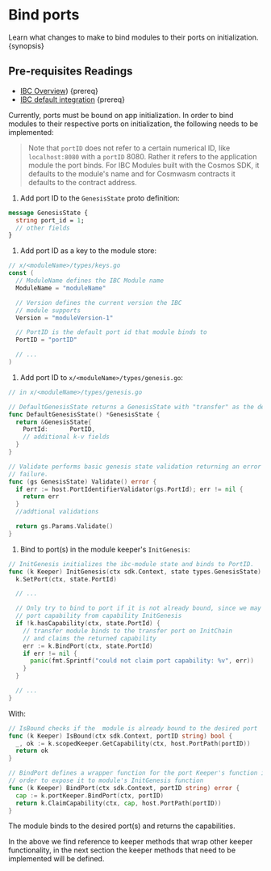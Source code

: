 <!--
order: 3
-->

# Bind ports

Learn what changes to make to bind modules to their ports on initialization. {synopsis}

## Pre-requisites Readings

- [IBC Overview](../overview.md)) {prereq}
- [IBC default integration](../integration.md) {prereq}

Currently, ports must be bound on app initialization. In order to bind modules to their respective ports on initialization, the following needs to be implemented:

> Note that `portID` does not refer to a certain numerical ID, like `localhost:8080` with a `portID` 8080. Rather it refers to the application module the port binds. For IBC Modules built with the Cosmos SDK, it defaults to the module's name and for Cosmwasm contracts it defaults to the contract address.

1. Add port ID to the `GenesisState` proto definition:

  ```protobuf
  message GenesisState {
    string port_id = 1;
    // other fields
  }
  ```

1. Add port ID as a key to the module store:

  ```go
  // x/<moduleName>/types/keys.go
  const (
    // ModuleName defines the IBC Module name
    ModuleName = "moduleName"

    // Version defines the current version the IBC
    // module supports
    Version = "moduleVersion-1"

    // PortID is the default port id that module binds to
    PortID = "portID"

    // ...
  )
  ```

1. Add port ID to `x/<moduleName>/types/genesis.go`:

  ```go
  // in x/<moduleName>/types/genesis.go

  // DefaultGenesisState returns a GenesisState with "transfer" as the default PortID.
  func DefaultGenesisState() *GenesisState {
    return &GenesisState{
      PortId:      PortID,
      // additional k-v fields
    }
  }

  // Validate performs basic genesis state validation returning an error upon any
  // failure.
  func (gs GenesisState) Validate() error {
    if err := host.PortIdentifierValidator(gs.PortId); err != nil {
      return err
    }
    //addtional validations

    return gs.Params.Validate()
  }
  ```

1. Bind to port(s) in the module keeper's `InitGenesis`:

  ```go
  // InitGenesis initializes the ibc-module state and binds to PortID.
  func (k Keeper) InitGenesis(ctx sdk.Context, state types.GenesisState) {
    k.SetPort(ctx, state.PortId)

    // ...

    // Only try to bind to port if it is not already bound, since we may already own
    // port capability from capability InitGenesis
    if !k.hasCapability(ctx, state.PortId) {
      // transfer module binds to the transfer port on InitChain
      // and claims the returned capability
      err := k.BindPort(ctx, state.PortId)
      if err != nil {
        panic(fmt.Sprintf("could not claim port capability: %v", err))
      }
    }

    // ...
  }
  ```

   With:

  ```go
  // IsBound checks if the  module is already bound to the desired port
  func (k Keeper) IsBound(ctx sdk.Context, portID string) bool {
    _, ok := k.scopedKeeper.GetCapability(ctx, host.PortPath(portID))
    return ok
  }

  // BindPort defines a wrapper function for the port Keeper's function in
  // order to expose it to module's InitGenesis function
  func (k Keeper) BindPort(ctx sdk.Context, portID string) error {
    cap := k.portKeeper.BindPort(ctx, portID)
    return k.ClaimCapability(ctx, cap, host.PortPath(portID))
  }
  ```

   The module binds to the desired port(s) and returns the capabilities.

   In the above we find reference to keeper methods that wrap other keeper functionality, in the next section the keeper methods that need to be implemented will be defined.
